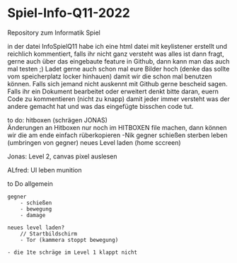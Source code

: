 # Spiel-Info-Q11-2022
Repository zum Informatik Spiel

in der datei InfoSpielQ11 habe ich eine html datei mit keylistener erstellt und reichlich kommentiert, falls ihr nicht ganz versteht was alles ist dann fragt, 
gerne auch über das eingebaute feature in Github, dann kann man das auch mal testen ;) 
Ladet gerne auch schon mal eure Bilder hoch (denke das sollte vom speicherplatz locker hinhauen) damit wir die schon mal benutzen können.
Falls sich jemand nicht auskennt mit Github gerne bescheid sagen.
Falls ihr ein Dokument bearbeitet oder erweitert denkt bitte daran, euern Code zu kommentieren (nicht zu knapp) damit jeder immer versteht was der andere
gemacht hat und was das eingefügte bisschen code tut. 

to do:
hitboxen (schrägen JONAS)  
Änderungen an Hitboxen nur noch im HITBOXEN file machen, dann können wir die am ende einfach rüberkopieren -Nik
gegner 
    schießen
    sterben
    leben
    (umbringen von gegner)
 neues Level laden
(home sccreen)


Jonas:
    Level 2, canvas pixel auslesen
    

ALfred:
UI
    leben
    munition
    
to Do allgemein
    
    gegner
        - schießen
        - bewegung 
        - damage
 
    neues level laden?
        // Startbildschirm
        - Tor (kammera stoppt bewegung)

    - die 1te schräge im Level 1 klappt nicht 
